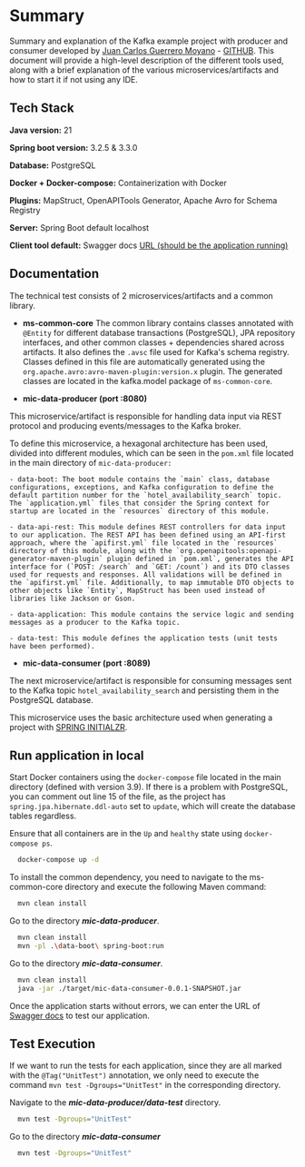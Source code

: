 # Summary

Summary and explanation of the Kafka example project with producer and consumer developed by [Juan Carlos Guerrero Moyano](https://www.linkedin.com/in/jcguerreromoyano/) - [GITHUB](https://github.com/jcguerrero21). This document will provide a high-level description of the different tools used, along with a brief explanation of the various microservices/artifacts and how to start it if not using any IDE.

## Tech Stack

**Java version:** 21

**Spring boot version:** 3.2.5 & 3.3.0

**Database:** PostgreSQL

**Docker + Docker-compose:** Containerization with Docker

**Plugins:** MapStruct, OpenAPITools Generator, Apache Avro for Schema Registry

**Server:** Spring Boot default localhost

**Client tool default:** Swagger docs [URL (should be the application running)](http://localhost:8080/swagger-ui/index.html)

## Documentation

The technical test consists of 2 microservices/artifacts and a common library.

* **ms-common-core**
The common library contains classes annotated with `@Entity` for different database transactions (PostgreSQL), JPA repository interfaces, and other common classes + dependencies shared across artifacts. It also defines the `.avsc` file used for Kafka's schema registry. Classes defined in this file are automatically generated using the `org.apache.avro:avro-maven-plugin:version.x` plugin. The generated classes are located in the kafka.model package of `ms-common-core`.

* **mic-data-producer (port :8080)**

This microservice/artifact is responsible for handling data input via REST protocol and producing events/messages to the Kafka broker.

To define this microservice, a hexagonal architecture has been used, divided into different modules, which can be seen in the `pom.xml` file located in the main directory of `mic-data-producer:`

    - data-boot: The boot module contains the `main` class, database configurations, exceptions, and Kafka configuration to define the default partition number for the `hotel_availability_search` topic. The `application.yml` files that consider the Spring context for startup are located in the `resources` directory of this module.

    - data-api-rest: This module defines REST controllers for data input to our application. The REST API has been defined using an API-first approach, where the `apifirst.yml` file located in the `resources` directory of this module, along with the `org.openapitools:openapi-generator-maven-plugin` plugin defined in `pom.xml`, generates the API interface for (`POST: /search` and `GET: /count`) and its DTO classes used for requests and responses. All validations will be defined in the `apifirst.yml` file. Additionally, to map immutable DTO objects to other objects like `Entity`, MapStruct has been used instead of libraries like Jackson or Gson.

    - data-application: This module contains the service logic and sending messages as a producer to the Kafka topic.

    - data-test: This module defines the application tests (unit tests have been performed).

* **mic-data-consumer (port :8089)**

The next microservice/artifact is responsible for consuming messages sent to the Kafka topic `hotel_availability_search` and persisting them in the PostgreSQL database.

This microservice uses the basic architecture used when generating a project with [SPRING INITIALZR](https://start.spring.io/).

## Run application in local

Start Docker containers using the `docker-compose` file located in the main directory (defined with version 3.9). If there is a problem with PostgreSQL, you can comment out line 15 of the file, as the project has `spring.jpa.hibernate.ddl-auto` set to `update`, which will create the database tables regardless.

Ensure that all containers are in the `Up` and `healthy` state using `docker-compose ps`.

```bash
  docker-compose up -d
```

To install the common dependency, you need to navigate to the ms-common-core directory and execute the following Maven command:

```bash
  mvn clean install
```

Go to the directory ***mic-data-producer***.

```bash
  mvn clean install
  mvn -pl .\data-boot\ spring-boot:run
```

Go to the directory ***mic-data-consumer***.

```bash
  mvn clean install
  java -jar ./target/mic-data-consumer-0.0.1-SNAPSHOT.jar
```

Once the application starts without errors, we can enter the URL of [Swagger docs](http://localhost:8080/swagger-ui/index.html) to test our application.


## Test Execution

If we want to run the tests for each application, since they are all marked with the `@Tag("UnitTest")` annotation, we only need to execute the command ```mvn test -Dgroups="UnitTest"``` in the corresponding directory.

Navigate to the ***mic-data-producer/data-test*** directory.

```bash
  mvn test -Dgroups="UnitTest"
```

Go to the directory ***mic-data-consumer***

```bash
  mvn test -Dgroups="UnitTest"
```
